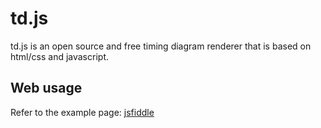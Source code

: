 # td.js
td.js is an open source and free timing diagram renderer that is based on html/css and javascript.



## Web usage

Refer to the example page: [jsfiddle]()